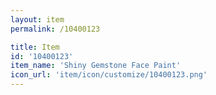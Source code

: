 ```yaml
---
layout: item
permalink: /10400123

title: Item
id: '10400123'
item_name: 'Shiny Gemstone Face Paint'
icon_url: 'item/icon/customize/10400123.png'
---
```

